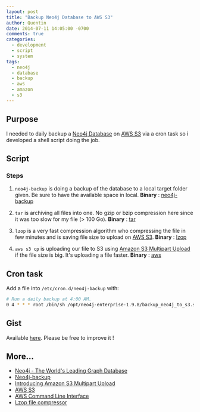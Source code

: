 ```yaml
---
layout: post
title: "Backup Neo4j Database to AWS S3"
author: Quentin
date: 2014-07-11 14:05:00 -0700
comments: true
categories:
  - development
  - script
  - system
tags:
  - neo4j
  - database
  - backup
  - aws
  - amazon
  - s3
---
```


## Purpose

I needed to daily backup a [Neo4j Database](6) on [AWS S3](5) via a cron task so i
developed a shell script doing the job.

## Script

### Steps

1. `neo4j-backup` is doing a backup of the database to a local target folder
given. Be sure to have the available space in local.
**Binary** :  [neo4j-backup](1)

2. `tar` is archiving all files into one. No gzip or bzip compression here
since it was too slow for my file (> 100 Go).
**Binary** : [tar](7)

3. `lzop` is a very fast compression algorithm who compressing the file in few
minutes and is saving file size to upload on [AWS S3](5). 
**Binary** : [lzop](3)

4. `aws s3 cp` is uploading our file to S3 using [Amazon S3 Multipart Upload](4) if
the file size is big. It's uploading a file faster.
**Binary** : [aws](2)

## Cron task

Add a file into `/etc/cron.d/neo4j-backup` with:

```bash
# Run a daily backup at 4:00 AM.
0 4 * * * root /bin/sh /opt/neo4j-enterprise-1.9.8/backup_neo4j_to_s3.sh 127.0.0.1 6362 /mnt/datadisk/backup
```

## Gist

Available [here](https://gist.github.com/kwent/82f544dd0488619fd596). Please be free to improve it !

## More...

- [Neo4j - The World's Leading Graph Database](6)
- [Neo4j-backup][1]
- [Introducing Amazon S3 Multipart Upload][4]
- [AWS S3][5]
- [AWS Command Line Interface][2]
- [Lzop file compressor][3]

[1]: http://docs.neo4j.org/chunked/stable/re04.html
[2]: http://aws.amazon.com/cli
[3]: http://www.lzop.org
[4]: https://aws.amazon.com/about-aws/whats-new/2010/11/10/Amazon-S3-Introducing-Multipart-Upload
[5]: http://aws.amazon.com/s3
[6]: http://www.neo4j.org
[7]: http://unixhelp.ed.ac.uk/CGI/man-cgi?tar